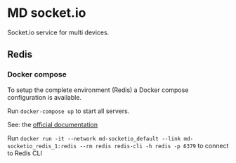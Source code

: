 # MD socket.io

Socket.io service for multi devices.

## Redis

### Docker compose

To setup the complete environment (Redis) a Docker compose configuration is available.

Run `docker-compose up` to start all servers.

See: the [official documentation](https://docs.docker.com/compose/)

Run `docker run -it --network md-socketio_default --link md-socketio_redis_1:redis --rm redis redis-cli -h redis -p 6379` to connect to Redis CLI
